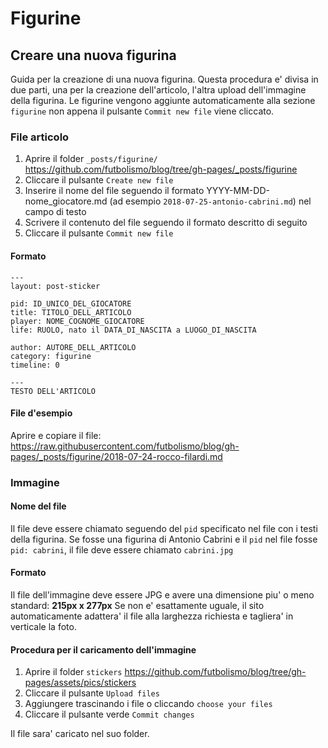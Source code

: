 # Figurine	

## Creare una nuova figurina
Guida per la creazione di una nuova figurina. Questa procedura e' divisa in due parti, una per la creazione dell'articolo, l'altra upload dell'immagine della figurina. Le figurine vengono aggiunte automaticamente alla sezione `figurine` non appena il pulsante `Commit new file` viene cliccato.

### File articolo

 1. Aprire il folder `_posts/figurine/` https://github.com/futbolismo/blog/tree/gh-pages/_posts/figurine
 2. Cliccare il pulsante `Create new file`
 3. Inserire il nome del file seguendo il formato YYYY-MM-DD-nome_giocatore.md (ad esempio `2018-07-25-antonio-cabrini.md`) nel campo di testo
 4. Scrivere il contenuto del file seguendo il formato descritto di seguito
 5. Cliccare il pulsante `Commit new file`

#### Formato
```
---
layout: post-sticker

pid: ID_UNICO_DEL_GIOCATORE
title: TITOLO_DELL_ARTICOLO
player: NOME_COGNOME_GIOCATORE
life: RUOLO, nato il DATA_DI_NASCITA a LUOGO_DI_NASCITA

author: AUTORE_DELL_ARTICOLO
category: figurine
timeline: 0

---
TESTO DELL'ARTICOLO
```

#### File d'esempio
Aprire e copiare il file: https://raw.githubusercontent.com/futbolismo/blog/gh-pages/_posts/figurine/2018-07-24-rocco-filardi.md

### Immagine

#### Nome del file
Il file deve essere chiamato seguendo del `pid` specificato nel file con i testi della figurina. Se fosse una figurina di Antonio Cabrini e il `pid` nel file fosse `pid: cabrini`, il file deve essere chiamato `cabrini.jpg`

#### Formato
Il file dell'immagine deve essere JPG e avere una dimensione piu' o meno standard: **215px x 277px**
Se non e' esattamente uguale, il sito automaticamente adattera' il file alla larghezza richiesta e tagliera' in verticale la foto.

#### Procedura per il caricamento dell'immagine
 1. Aprire il folder `stickers` https://github.com/futbolismo/blog/tree/gh-pages/assets/pics/stickers
 2. Cliccare il pulsante `Upload files`
 3. Aggiungere trascinando i file o cliccando `choose your files`
 4. Cliccare il pulsante verde `Commit changes`

Il file sara' caricato nel suo folder.

